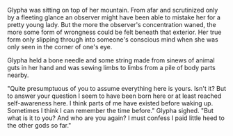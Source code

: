 Glypha was sitting on top of her mountain. From afar and scrutinized only by a fleeting glance an observer might have been able to mistake her for a pretty young lady. But the more the observer's concentration waned, the more some form of wrongness could be felt beneath that exterior. Her true form only slipping through into someone's conscious mind when she was only seen in the corner of one's eye.

Glypha held a bone needle and some string made from sinews of animal guts in her hand and was sewing limbs to limbs from a pile of body parts nearby.

"Quite presumptuous of you to assume everything here is yours. Isn't it? But to answer your question I seem to have been born here or at least reached self-awareness here. I think parts of me have existed before waking up. Sometimes I think I can remember the time before." Glypha sighed. "But what is it to you? And who are you again? I must confess I paid little heed to the other gods so far."